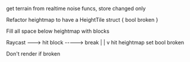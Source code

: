





get terrain from realtime noise funcs, store changed only



Refactor heightmap to have a HeightTile struct {    bool broken          }


Fill all space below heightmap with blocks



Raycast ---> hit block -----> break
|
|
v
hit heightmap
set bool broken


Don't render if broken 